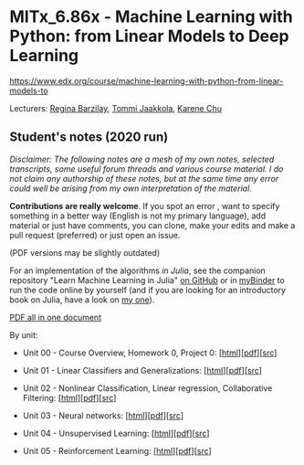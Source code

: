 # MITx_6.86x - Machine Learning with Python: from Linear Models to Deep Learning

https://www.edx.org/course/machine-learning-with-python-from-linear-models-to

Lecturers: [Regina Barzilay](https://www.edx.org/bio/regina-barzilay), [Tommi Jaakkola](https://www.edx.org/bio/tommi-jaakkola), [Karene Chu](https://www.edx.org/bio/karene-chu)


## Student's notes (2020 run) ##

_Disclaimer: The following notes are a mesh of my own notes, selected transcripts, some useful forum threads and various course material. I do not claim any authorship of these notes, but at the same time any error could well be arising from my own interpretation of the material._

**Contributions are really welcome**. If you spot an error , want to specify something in a better way (English is not my primary language), add material or just have comments, you can clone, make your edits and make a pull request (preferred) or just open an issue.

<!--(PDF versions <del>may be </del> are <del>slightly</del> outdated)-->
(PDF versions may be slightly outdated)

For an implementation of the algorithms _in Julia_, see the companion repository "Learn Machine Learning in Julia" [on GitHub](https://github.com/sylvaticus/lmlj.jl ) or in [myBinder](https://mybinder.org/v2/gh/sylvaticus/lmlj.jl/master) to run the code online by yourself (and if you are looking for an introductory book on Julia, have a look on [my one](https://www.julia-book.com/)).

[PDF all in one document](MITx_6.86x_notes.md.pdf)

By unit:

- Unit 00 - Course Overview, Homework 0, Project 0:  [[html](https://stackedit.io/viewer#!url=https://github.com/sylvaticus/MITx_6.86x/raw/master/Unit%2000%20-%20Course%20Overview%2C%20Homework%200%2C%20Project%200/Unit%2000%20-%20Course%20Overview%2C%20Homework%200%2C%20Project%200.md)][[pdf](Unit%2000%20-%20Course%20Overview%2C%20Homework%200%2C%20Project%200/Unit%2000%20-%20Course%20Overview%2C%20Homework%200%2C%20Project%200.md.pdf)][[src](Unit%2000%20-%20Course%20Overview%2C%20Homework%200%2C%20Project%200/Unit%2000%20-%20Course%20Overview%2C%20Homework%200%2C%20Project%200.md)]

- Unit 01 - Linear Classifiers and Generalizations:  [[html](https://stackedit.io/viewer#!url=https://github.com/sylvaticus/MITx_6.86x/raw/master/Unit%2001%20-%20Linear%20Classifiers%20and%20Generalizations/Unit%2001%20-%20Linear%20Classifiers%20and%20Generalizations.md)][[pdf](Unit%2001%20-%20Linear%20Classifiers%20and%20Generalizations/Unit%2001%20-%20Linear%20Classifiers%20and%20Generalizations.md.pdf)][[src](Unit%2001%20-%20Linear%20Classifiers%20and%20Generalizations/Unit%2001%20-%20Linear%20Classifiers%20and%20Generalizations.md)]

- Unit 02 - Nonlinear Classification, Linear regression, Collaborative Filtering:   [[html](https://stackedit.io/viewer#!url=https://github.com/sylvaticus/MITx_6.86x/raw/master/Unit%2002%20-%20Nonlinear%20Classification%2C%20Linear%20regression%2C%20Collaborative%20Filtering/Unit%2002%20-%20Nonlinear%20Classification%2C%20Linear%20regression%2C%20Collaborative%20Filtering.md)][[pdf](Unit%2002%20-%20Nonlinear%20Classification%2C%20Linear%20regression%2C%20Collaborative%20Filtering/Unit%2002%20-%20Nonlinear%20Classification%2C%20Linear%20regression%2C%20Collaborative%20Filtering.md.pdf)][[src](Unit%2002%20-%20Nonlinear%20Classification%2C%20Linear%20regression%2C%20Collaborative%20Filtering/Unit%2002%20-%20Nonlinear%20Classification%2C%20Linear%20regression%2C%20Collaborative%20Filtering.md)]

- Unit 03 - Neural networks:   [[html](https://stackedit.io/viewer#!url=https://github.com/sylvaticus/MITx_6.86x/raw/master/Unit%2003%20-%20Neural%20networks/Unit%2003%20-%20Neural%20networks.md)][[pdf](Unit%2003%20-%20Neural%20networks/Unit%2003%20-%20Neural%20networks.md.pdf)][[src](Unit%2003%20-%20Neural%20networks/Unit%2003%20-%20Neural%20networks.md)]

- Unit 04 - Unsupervised Learning:   [[html](https://stackedit.io/viewer#!url=https://github.com/sylvaticus/MITx_6.86x/raw/master/Unit%2004%20-%20Unsupervised%20Learning/Unit%2004%20-%20Unsupervised%20Learning.md)][[pdf](Unit%2004%20-%20Unsupervised%20Learning/Unit%2004%20-%20Unsupervised%20Learning.md.pdf)][[src](Unit%2004%20-%20Unsupervised%20Learning/Unit%2004%20-%20Unsupervised%20Learning.md)]

- Unit 05 - Reinforcement Learning: [[html](https://stackedit.io/viewer#!url=https://github.com/sylvaticus/MITx_6.86x/raw/master/Unit%2005%20-%20Reinforcement%20Learning/Unit%2005%20-%20Reinforcement%20Learning.md)][[pdf](Unit%2005%20-%20Reinforcement%20Learning/Unit%2005%20-%20Reinforcement%20Learning.md.pdf)][[src](Unit%2005%20-%20Reinforcement%20Learning/Unit%2005%20-%20Reinforcement%20Learning.md)]
